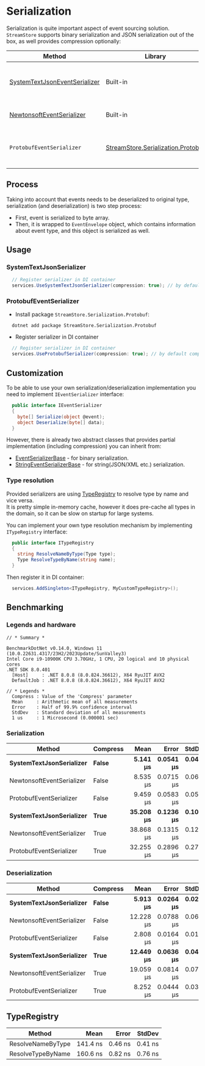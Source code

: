 # Serialization

Serialization is quite important aspect of event sourcing solution.  
`StreamStore` supports binary serialization and JSON serialization out of the box, as well provides compression optionally:

| Method                                                                                                            | Library                                                                             | Description      |
|-------------------------- |---------------------------------------------------------------------------------------|-----------------------------------------------------------------------------------------------------------|
| [SystemTextJsonEventSerializer](../src/StreamStore.Serialization/SystemTextJsonEventSerializer.cs)                     | Built-in    | Based on [System.Text.Json.JsonSerializer](https://learn.microsoft.com/en-us/dotnet/api/system.text.json.jsonserializer?view=net-8.0). Fastest JSON serializer, but does not support circular references.                          |
| [NewtonsoftEventSerializer](../src/StreamStore.Serialization/NewtonsoftEventSerializer.cs)                        | Built-in    | Based on [Newtonsoft.Json](https://www.newtonsoft.com/json). The slowest one but used by default as proven solution.                                     |
| `ProtobufEventSerializer`                                                                                         | [StreamStore.Serialization.Protobuf](../src/StreamStore.Serialization.Protobuf/)    | Based on [protobuf-net](https://github.com/protobuf-net/protobuf-net). Serializes directly to binary form, does not require conversion from/to string. Fastest deserialization. |

## Process

Taking into account that events needs to be deserialized to original type, serialization (and deserialization) is two step process:

* First, event is serialized to byte array.
* Then, it is wrapped to `EventEnvelope` object, which contains  information about event type, and this object is serialized as well.

## Usage

### SystemTextJsonSerializer

```csharp
  // Register serializer in DI container
  services.UseSystemTextJsonSerializer(compression: true); // by default compression is disabled
```

### ProtobufEventSerializer

* Install package `StreamStore.Serialization.Protobuf`:

```dotnetcli
  dotnet add package StreamStore.Serialization.Protobuf
```

* Register serializer in DI container
  
```csharp
  // Register serializer in DI container
  services.UseProtobufSerializer(compression: true); // by default compression is disabled
```

## Customization

To be able to use your own serialization/deserialization implementation you need to implement `IEventSerializer` interface:

```csharp
  public interface IEventSerializer
  {
    byte[] Serialize(object @event);
    object Deserialize(byte[] data);
  }
```

However, there is already two abstract classes that provides partial implementation (including compression) you can inherit from:

* [EventSerializerBase](../src/StreamStore.Serialization/EventSerializerBase.cs) - for binary serialization.
* [StringEventSerializerBase](../src/StreamStore.Serialization/StringEventSerializerBase.cs) - for string(JSON/XML etc.) serialization.

### Type resolution

Provided serializers are using [TypeRegistry](../src/StreamStore.Serialization/TypeRegistry.cs) to resolve type by name and vice versa.  
It is pretty simple in-memory cache, however it does pre-cache all types in the domain, so it can be slow on startup for large systems.

You can implement your own type resolution mechanism by implementing `ITypeRegistry` interface:

```csharp
  public interface ITypeRegistry
  {
    string ResolveNameByType(Type type);
    Type ResolveTypeByName(string name);
  }
```

Then register it in DI container:

```csharp
  services.AddSingleton<ITypeRegistry, MyCustomTypeRegistry>();
```

## Benchmarking

### Legends and hardware

```text
// * Summary *

BenchmarkDotNet v0.14.0, Windows 11 (10.0.22631.4317/23H2/2023Update/SunValley3)
Intel Core i9-10900K CPU 3.70GHz, 1 CPU, 20 logical and 10 physical cores
.NET SDK 8.0.401
  [Host]     : .NET 8.0.8 (8.0.824.36612), X64 RyuJIT AVX2
  DefaultJob : .NET 8.0.8 (8.0.824.36612), X64 RyuJIT AVX2

// * Legends *
  Compress : Value of the 'Compress' parameter
  Mean     : Arithmetic mean of all measurements
  Error    : Half of 99.9% confidence interval
  StdDev   : Standard deviation of all measurements
  1 us     : 1 Microsecond (0.000001 sec)

```

### Serialization

| Method                    | Compress | Mean      | Error     | StdDev    |
|-------------------------- |--------- |----------:|----------:|----------:|
| **SystemTextJsonSerializer**  | **False**    |  **5.141 μs** | **0.0541 μs** | **0.0423 μs** |
| NewtonsoftEventSerializer | False    |  8.535 μs | 0.0715 μs | 0.0669 μs |
| ProtobufEventSerializer   | False    |  9.459 μs | 0.0583 μs | 0.0546 μs |
| **SystemTextJsonSerializer**  | **True**     | **35.208 μs** | **0.1236 μs** | **0.1032 μs** |
| NewtonsoftEventSerializer | True     | 38.868 μs | 0.1315 μs | 0.1230 μs |
| ProtobufEventSerializer   | True     | 32.255 μs | 0.2896 μs | 0.2709 μs |

### Deserialization

| Method                    | Compress | Mean      | Error     | StdDev    |
|-------------------------- |--------- |----------:|----------:|----------:|
| **SystemTextJsonSerializer**  | **False**    |  **5.913 μs** | **0.0264 μs** | **0.0206 μs** |
| NewtonsoftEventSerializer | False    | 12.228 μs | 0.0788 μs | 0.0658 μs |
| ProtobufEventSerializer   | False    |  2.808 μs | 0.0164 μs | 0.0153 μs |
| **SystemTextJsonSerializer**  | **True**     | **12.449 μs** | **0.0636 μs** | **0.0496 μs** |
| NewtonsoftEventSerializer | True     | 19.059 μs | 0.0814 μs | 0.0722 μs |
| ProtobufEventSerializer   | True     |  8.252 μs | 0.0444 μs | 0.0346 μs |

## TypeRegistry

| Method            | Mean     | Error   | StdDev  |
|------------------ |---------:|--------:|--------:|
| ResolveNameByType | 141.4 ns | 0.46 ns | 0.41 ns |
| ResolveTypeByName | 160.6 ns | 0.82 ns | 0.76 ns |
